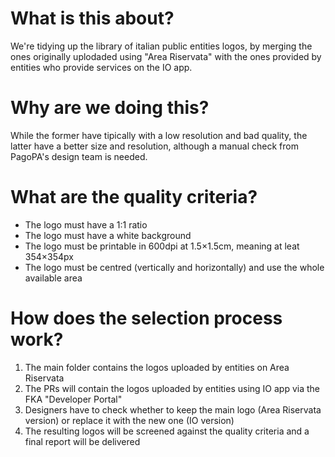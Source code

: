 # What is this about?
We're tidying up the library of italian public entities logos, by merging the ones originally uplodaded using "Area Riservata" with the ones provided by entities who provide services on the IO app. 

# Why are we doing this?
While the former have tipically with a low resolution and bad quality, the latter have a better size and resolution, although a manual check from PagoPA's design team is needed.

# What are the quality criteria?
- The logo must have a 1:1 ratio
- The logo must have a white background
- The logo must be printable in 600dpi at 1.5×1.5cm, meaning at leat 354×354px
- The logo must be centred (vertically and horizontally) and use the whole available area

# How does the selection process work?
1. The main folder contains the logos uploaded by entities on Area Riservata
2. The PRs will contain the logos uploaded by entities using IO app via the FKA "Developer Portal"
3. Designers have to check whether to keep the main logo (Area Riservata version) or replace it with the new one (IO version)
4. The resulting logos will be screened against the quality criteria and a final report will be delivered

